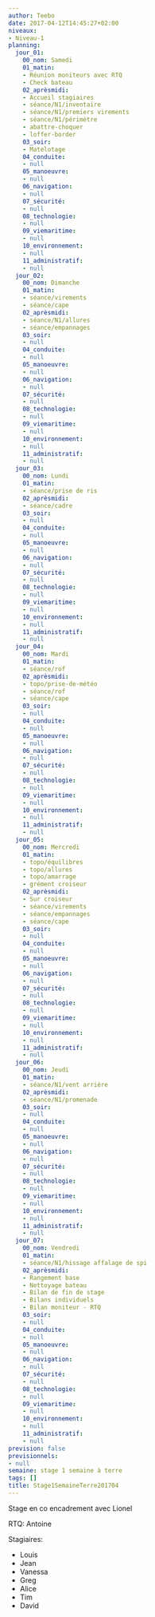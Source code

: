 ```yaml
---
author: Teebo
date: 2017-04-12T14:45:27+02:00
niveaux:
- Niveau-1
planning:
  jour_01:
    00_nom: Samedi
    01_matin:
    - Réunion moniteurs avec RTQ
    - Check bateau
    02_aprèsmidi:
    - Accueil stagiaires
    - séance/N1/inventaire
    - séance/N1/premiers virements
    - séance/N1/périmètre
    - abattre-choquer
    - loffer-border
    03_soir:
    - Matelotage
    04_conduite:
    - null
    05_manoeuvre:
    - null
    06_navigation:
    - null
    07_sécurité:
    - null
    08_technologie:
    - null
    09_viemaritime:
    - null
    10_environnement:
    - null
    11_administratif:
    - null
  jour_02:
    00_nom: Dimanche
    01_matin:
    - séance/virements
    - séance/cape
    02_aprèsmidi:
    - séance/N1/allures
    - séance/empannages
    03_soir:
    - null
    04_conduite:
    - null
    05_manoeuvre:
    - null
    06_navigation:
    - null
    07_sécurité:
    - null
    08_technologie:
    - null
    09_viemaritime:
    - null
    10_environnement:
    - null
    11_administratif:
    - null
  jour_03:
    00_nom: Lundi
    01_matin:
    - séance/prise de ris
    02_aprèsmidi:
    - séance/cadre
    03_soir:
    - null
    04_conduite:
    - null
    05_manoeuvre:
    - null
    06_navigation:
    - null
    07_sécurité:
    - null
    08_technologie:
    - null
    09_viemaritime:
    - null
    10_environnement:
    - null
    11_administratif:
    - null
  jour_04:
    00_nom: Mardi
    01_matin:
    - séance/rof
    02_aprèsmidi:
    - topo/prise-de-météo
    - séance/rof
    - séance/cape
    03_soir:
    - null
    04_conduite:
    - null
    05_manoeuvre:
    - null
    06_navigation:
    - null
    07_sécurité:
    - null
    08_technologie:
    - null
    09_viemaritime:
    - null
    10_environnement:
    - null
    11_administratif:
    - null
  jour_05:
    00_nom: Mercredi
    01_matin:
    - topo/équilibres
    - topo/allures
    - topo/amarrage
    - grément croiseur
    02_aprèsmidi:
    - Sur croiseur
    - séance/virements
    - séance/empannages
    - séance/cape
    03_soir:
    - null
    04_conduite:
    - null
    05_manoeuvre:
    - null
    06_navigation:
    - null
    07_sécurité:
    - null
    08_technologie:
    - null
    09_viemaritime:
    - null
    10_environnement:
    - null
    11_administratif:
    - null
  jour_06:
    00_nom: Jeudi
    01_matin:
    - séance/N1/vent arrière
    02_aprèsmidi:
    - séance/N1/promenade
    03_soir:
    - null
    04_conduite:
    - null
    05_manoeuvre:
    - null
    06_navigation:
    - null
    07_sécurité:
    - null
    08_technologie:
    - null
    09_viemaritime:
    - null
    10_environnement:
    - null
    11_administratif:
    - null
  jour_07:
    00_nom: Vendredi
    01_matin:
    - séance/N1/hissage affalage de spi
    02_aprèsmidi:
    - Rangement base
    - Nettoyage bateau
    - Bilan de fin de stage
    - Bilans individuels
    - Bilan moniteur - RTQ
    03_soir:
    - null
    04_conduite:
    - null
    05_manoeuvre:
    - null
    06_navigation:
    - null
    07_sécurité:
    - null
    08_technologie:
    - null
    09_viemaritime:
    - null
    10_environnement:
    - null
    11_administratif:
    - null
prevision: false
previsionnels:
- null
semaine: stage 1 semaine à terre
tags: []
title: Stage1SemaineTerre201704
---
```

Stage en co encadrement avec Lionel

RTQ: Antoine

Stagiaires:
* Louis
* Jean
* Vanessa
* Greg
* Alice
* Tim
* David
